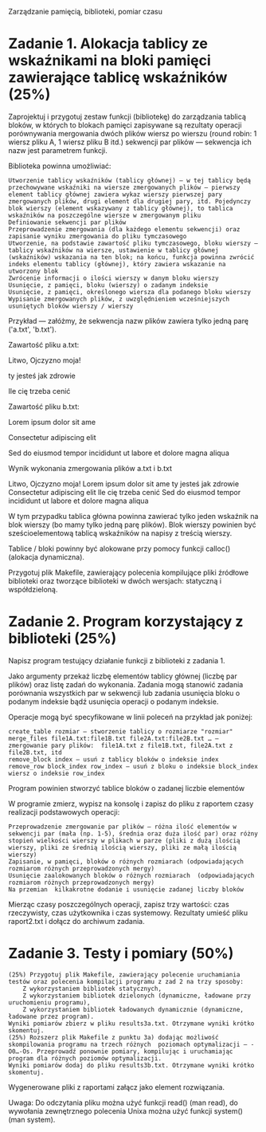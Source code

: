 Zarządzanie pamięcią, biblioteki, pomiar czasu 

# Zadanie 1. Alokacja tablicy ze wskaźnikami na bloki pamięci zawierające  tablicę wskaźników (25%)

Zaprojektuj i przygotuj zestaw funkcji (bibliotekę) do zarządzania tablicą bloków, w których to blokach pamięci zapisywane są rezultaty operacji porównywania mergowania dwóch plików wiersz po wierszu (round robin: 1 wiersz pliku A, 1 wiersz pliku B itd.) sekwencji par plików  — sekwencja ich nazw jest parametrem funkcji.


Biblioteka powinna umożliwiać:

    Utworzenie tablicy wskaźników (tablicy głównej) — w tej tablicy będą przechowywane wskaźniki na wiersze zmergowanych plików — pierwszy element tablicy głównej zawiera wykaz wierszy pierwszej pary zmergowanych plików, drugi element dla drugiej pary, itd. Pojedynczy blok wierszy (element wskazywany z tablicy głównej), to tablica wskaźników na poszczególne wiersze w zmergowanym pliku
    Definiowanie sekwencji par plików
    Przeprowadzenie zmergowania (dla każdego elementu sekwencji) oraz zapisanie wyniku zmergowania do pliku tymczasowego
    Utworzenie, na podstawie zawartość pliku tymczasowego, bloku wierszy — tablicy wskaźników na wiersze, ustawienie w tablicy głównej (wskaźników) wskazania na ten blok; na końcu, funkcja powinna zwrócić indeks elementu tablicy (głównej), który zawiera wskazanie na utworzony blok
    Zwrócenie informacji o ilości wierszy w danym bloku wierszy
    Usunięcie, z pamięci, bloku (wierszy) o zadanym indeksie
    Usunięcie, z pamięci, określonego wiersza dla podanego bloku wierszy
    Wypisanie zmergowanych plików, z uwzględnieniem wcześniejszych usuniętych bloków wierszy / wierszy


Przykład — załóżmy, że sekwencja nazw plików zawiera tylko jedną parę ('a.txt', 'b.txt').

Zawartość pliku a.txt:

Litwo, Ojczyzno moja! 

ty jesteś jak zdrowie

Ile cię trzeba cenić

Zawartość pliku b.txt:

Lorem ipsum dolor sit ame 

Consectetur adipiscing elit

Sed do eiusmod tempor incididunt ut labore et dolore magna aliqua

Wynik wykonania zmergowania plików a.txt i b.txt

Litwo, Ojczyzno moja! 
Lorem ipsum dolor sit ame 
ty jesteś jak zdrowie
Consectetur adipiscing elit 
Ile cię trzeba cenić
Sed do eiusmod tempor incididunt ut labore et dolore magna aliqua

W tym przypadku tablica główna powinna zawierać tylko jeden wskaźnik na  blok wierszy (bo mamy tylko jedną parę plików).  Blok wierszy powinien być sześcioelementową tablicą wskaźników na napisy z treścią wierszy.

Tablice / bloki powinny być alokowane przy pomocy funkcji calloc() (alokacja dynamiczna).

Przygotuj plik Makefile, zawierający polecenia kompilujące pliki źródłowe biblioteki oraz tworzące biblioteki w dwóch wersjach: statyczną i współdzieloną.
# Zadanie 2. Program korzystający z biblioteki (25%)

Napisz program testujący działanie funkcji z biblioteki z zadania 1.

Jako argumenty przekaż liczbę elementów tablicy głównej (liczbę par plików) oraz listę zadań do wykonania. Zadania mogą stanowić zadania porównania wszystkich par w sekwencji lub zadania usunięcia bloku o podanym indeksie bądź usunięcia operacji o podanym indeksie.

Operacje mogą być specyfikowane w linii poleceń na przykład jak poniżej:

    create_table rozmiar — stworzenie tablicy o rozmiarze "rozmiar"
    merge_files file1A.txt:file1B.txt file2A.txt:file2B.txt … — zmergowanie pary plików:  file1A.txt z file1B.txt, file2A.txt z file2B.txt, itd
    remove_block index — usuń z tablicy bloków o indeksie index
    remove_row block_index row_index — usuń z bloku o indeksie block_index wiersz o indeksie row_index

Program powinien stworzyć tablice bloków o zadanej liczbie elementów

W programie zmierz, wypisz na konsolę i zapisz  do pliku z raportem  czasy realizacji podstawowych operacji:

    Przeprowadzenie zmergowanie par plików — różna ilość elementów w sekwencji par (mała (np. 1-5), średnia oraz duża ilość par) oraz różny stopień wielkości wierszy w plikach w parze (pliki z dużą ilością wierszy, pliki ze średnią ilością wierszy, pliki ze małą ilością wierszy)
    Zapisanie, w pamięci, bloków o różnych rozmiarach (odpowiadających rozmiarom różnych przeprowadzonych mergy)
    Usunięcie zaalokowanych bloków o różnych rozmiarach  (odpowiadających rozmiarom różnych przeprowadzonych mergy)
    Na przemian  kilkakrotne dodanie i usunięcie zadanej liczby bloków 

Mierząc czasy poszczególnych operacji, zapisz trzy wartości: czas rzeczywisty, czas użytkownika i czas systemowy. Rezultaty umieść pliku raport2.txt i dołącz do archiwum zadania.
# Zadanie 3. Testy i pomiary (50%)

    (25%) Przygotuj plik Makefile, zawierający polecenie uruchamiania testów oraz polecenia kompilacji programu z zad 2 na trzy sposoby:
        Z wykorzystaniem bibliotek statycznych,
        Z wykorzystaniem bibliotek dzielonych (dynamiczne, ładowane przy uruchomieniu programu),
        Z wykorzystaniem bibliotek ładowanych dynamicznie (dynamiczne, ładowane przez program).
    Wyniki pomiarów zbierz w pliku results3a.txt. Otrzymane wyniki krótko skomentuj.
    (25%) Rozszerz plik Makefile z punktu 3a) dodając możliwość skompilowania programu na trzech różnych  poziomach optymalizacji — -O0…-Os. Przeprowadź ponownie pomiary, kompilując i uruchamiając program dla różnych poziomów optymalizacji.
    Wyniki pomiarów dodaj do pliku results3b.txt. Otrzymane wyniki krótko skomentuj.

Wygenerowane pliki z raportami załącz jako element rozwiązania.

Uwaga: Do odczytania pliku można użyć funkcji read() (man read), do wywołania zewnętrznego polecenia Unixa można użyć funkcji system() (man system).
